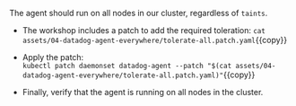 The agent should run on all nodes in our cluster, regardless of `taints`. 

* The workshop includes a patch to add the required toleration:
`cat assets/04-datadog-agent-everywhere/tolerate-all.patch.yaml`{{copy}}

* Apply the patch: <br/>
`kubectl patch daemonset datadog-agent --patch "$(cat assets/04-datadog-agent-everywhere/tolerate-all.patch.yaml)"`{{copy}}

* Finally, verify that the agent is running on all nodes in the cluster.
